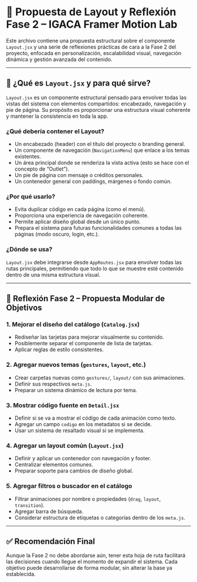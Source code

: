 
# 📐 Propuesta de Layout y Reflexión Fase 2 – IGACA Framer Motion Lab

Este archivo contiene una propuesta estructural sobre el componente `Layout.jsx` y una serie de reflexiones prácticas de cara a la Fase 2 del proyecto, enfocada en personalización, escalabilidad visual, navegación dinámica y gestión avanzada del contenido.

---

## 🧱 ¿Qué es `Layout.jsx` y para qué sirve?

`Layout.jsx` es un componente estructural pensado para envolver todas las vistas del sistema con elementos compartidos: encabezado, navegación y pie de página. Su propósito es proporcionar una estructura visual coherente y mantener la consistencia en toda la app.

### ¿Qué debería contener el Layout?

- Un encabezado (header) con el título del proyecto o branding general.
- Un componente de navegación (`NavigationMenu`) que enlace a los temas existentes.
- Un área principal donde se renderiza la vista activa (esto se hace con el concepto de “Outlet”).
- Un pie de página con mensaje o créditos personales.
- Un contenedor general con paddings, márgenes o fondo común.

### ¿Por qué usarlo?

- Evita duplicar código en cada página (como el menú).
- Proporciona una experiencia de navegación coherente.
- Permite aplicar diseño global desde un único punto.
- Prepara el sistema para futuras funcionalidades comunes a todas las páginas (modo oscuro, login, etc.).

### ¿Dónde se usa?

`Layout.jsx` debe integrarse desde `AppRoutes.jsx` para envolver todas las rutas principales, permitiendo que todo lo que se muestre esté contenido dentro de una misma estructura visual.

---

## 🚀 Reflexión Fase 2 – Propuesta Modular de Objetivos

### 1. **Mejorar el diseño del catálogo (`Catalog.jsx`)**

- Rediseñar las tarjetas para mejorar visualmente su contenido.
- Posiblemente separar el componente de lista de tarjetas.
- Aplicar reglas de estilo consistentes.

### 2. **Agregar nuevos temas (`gestures`, `layout`, etc.)**

- Crear carpetas nuevas como `gestures/`, `layout/` con sus animaciones.
- Definir sus respectivos `meta.js`.
- Preparar un sistema dinámico de lectura por tema.

### 3. **Mostrar código fuente en `Detail.jsx`**

- Definir si se va a mostrar el código de cada animación como texto.
- Agregar un campo `codigo` en los metadatos si se decide.
- Usar un sistema de resaltado visual si se implementa.

### 4. **Agregar un layout común (`Layout.jsx`)**

- Definir y aplicar un contenedor con navegación y footer.
- Centralizar elementos comunes.
- Preparar soporte para cambios de diseño global.

### 5. **Agregar filtros o buscador en el catálogo**

- Filtrar animaciones por nombre o propiedades (`drag`, `layout`, `transition`).
- Agregar barra de búsqueda.
- Considerar estructura de etiquetas o categorías dentro de los `meta.js`.

---

## ✅ Recomendación Final

Aunque la Fase 2 no debe abordarse aún, tener esta hoja de ruta facilitará las decisiones cuando llegue el momento de expandir el sistema. Cada objetivo puede desarrollarse de forma modular, sin alterar la base ya establecida.